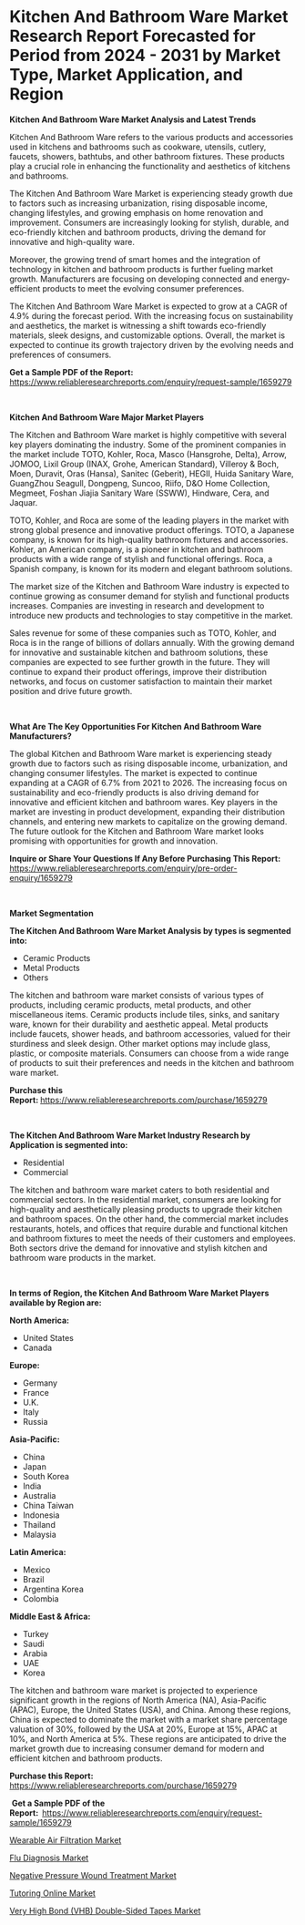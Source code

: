 <p><h1>Kitchen And Bathroom Ware Market Research Report Forecasted for Period from 2024 -  2031 by Market Type, Market Application, and Region</h1></p><p><strong>Kitchen And Bathroom Ware Market Analysis and Latest Trends</strong></p>
<p><p>Kitchen And Bathroom Ware refers to the various products and accessories used in kitchens and bathrooms such as cookware, utensils, cutlery, faucets, showers, bathtubs, and other bathroom fixtures. These products play a crucial role in enhancing the functionality and aesthetics of kitchens and bathrooms.</p><p>The Kitchen And Bathroom Ware Market is experiencing steady growth due to factors such as increasing urbanization, rising disposable income, changing lifestyles, and growing emphasis on home renovation and improvement. Consumers are increasingly looking for stylish, durable, and eco-friendly kitchen and bathroom products, driving the demand for innovative and high-quality ware.</p><p>Moreover, the growing trend of smart homes and the integration of technology in kitchen and bathroom products is further fueling market growth. Manufacturers are focusing on developing connected and energy-efficient products to meet the evolving consumer preferences.</p><p>The Kitchen And Bathroom Ware Market is expected to grow at a CAGR of 4.9% during the forecast period. With the increasing focus on sustainability and aesthetics, the market is witnessing a shift towards eco-friendly materials, sleek designs, and customizable options. Overall, the market is expected to continue its growth trajectory driven by the evolving needs and preferences of consumers.</p></p>
<p><strong>Get a Sample PDF of the Report:&nbsp;</strong> <a href="https://www.reliableresearchreports.com/enquiry/request-sample/1659279">https://www.reliableresearchreports.com/enquiry/request-sample/1659279</a></p>
<p>&nbsp;</p>
<p><strong>Kitchen And Bathroom Ware Major Market Players</strong></p>
<p><p>The Kitchen and Bathroom Ware market is highly competitive with several key players dominating the industry. Some of the prominent companies in the market include TOTO, Kohler, Roca, Masco (Hansgrohe, Delta), Arrow, JOMOO, Lixil Group (INAX, Grohe, American Standard), Villeroy & Boch, Moen, Duravit, Oras (Hansa), Sanitec (Geberit), HEGII, Huida Sanitary Ware, GuangZhou Seagull, Dongpeng, Suncoo, Riifo, D&O Home Collection, Megmeet, Foshan Jiajia Sanitary Ware (SSWW), Hindware, Cera, and Jaquar.</p><p>TOTO, Kohler, and Roca are some of the leading players in the market with strong global presence and innovative product offerings. TOTO, a Japanese company, is known for its high-quality bathroom fixtures and accessories. Kohler, an American company, is a pioneer in kitchen and bathroom products with a wide range of stylish and functional offerings. Roca, a Spanish company, is known for its modern and elegant bathroom solutions.</p><p>The market size of the Kitchen and Bathroom Ware industry is expected to continue growing as consumer demand for stylish and functional products increases. Companies are investing in research and development to introduce new products and technologies to stay competitive in the market.</p><p>Sales revenue for some of these companies such as TOTO, Kohler, and Roca is in the range of billions of dollars annually. With the growing demand for innovative and sustainable kitchen and bathroom solutions, these companies are expected to see further growth in the future. They will continue to expand their product offerings, improve their distribution networks, and focus on customer satisfaction to maintain their market position and drive future growth.</p></p>
<p>&nbsp;</p>
<p><strong>What Are The Key Opportunities For Kitchen And Bathroom Ware Manufacturers?</strong></p>
<p><p>The global Kitchen and Bathroom Ware market is experiencing steady growth due to factors such as rising disposable income, urbanization, and changing consumer lifestyles. The market is expected to continue expanding at a CAGR of 6.7% from 2021 to 2026. The increasing focus on sustainability and eco-friendly products is also driving demand for innovative and efficient kitchen and bathroom wares. Key players in the market are investing in product development, expanding their distribution channels, and entering new markets to capitalize on the growing demand. The future outlook for the Kitchen and Bathroom Ware market looks promising with opportunities for growth and innovation.</p></p>
<p><strong>Inquire or Share Your Questions If Any Before Purchasing This Report:</strong> <a href="https://www.reliableresearchreports.com/enquiry/pre-order-enquiry/1659279">https://www.reliableresearchreports.com/enquiry/pre-order-enquiry/1659279</a></p>
<p>&nbsp;</p>
<p><strong>Market Segmentation</strong></p>
<p><strong>The Kitchen And Bathroom Ware Market Analysis by types is segmented into:</strong></p>
<p><ul><li>Ceramic Products</li><li>Metal Products</li><li>Others</li></ul></p>
<p><p>The kitchen and bathroom ware market consists of various types of products, including ceramic products, metal products, and other miscellaneous items. Ceramic products include tiles, sinks, and sanitary ware, known for their durability and aesthetic appeal. Metal products include faucets, shower heads, and bathroom accessories, valued for their sturdiness and sleek design. Other market options may include glass, plastic, or composite materials. Consumers can choose from a wide range of products to suit their preferences and needs in the kitchen and bathroom ware market.</p></p>
<p><strong>Purchase this Report:&nbsp;</strong><a href="https://www.reliableresearchreports.com/purchase/1659279">https://www.reliableresearchreports.com/purchase/1659279</a></p>
<p>&nbsp;</p>
<p><strong>The Kitchen And Bathroom Ware Market Industry Research by Application is segmented into:</strong></p>
<p><ul><li>Residential</li><li>Commercial</li></ul></p>
<p><p>The kitchen and bathroom ware market caters to both residential and commercial sectors. In the residential market, consumers are looking for high-quality and aesthetically pleasing products to upgrade their kitchen and bathroom spaces. On the other hand, the commercial market includes restaurants, hotels, and offices that require durable and functional kitchen and bathroom fixtures to meet the needs of their customers and employees. Both sectors drive the demand for innovative and stylish kitchen and bathroom ware products in the market.</p></p>
<p>&nbsp;</p>
<p><strong>In terms of Region, the Kitchen And Bathroom Ware Market Players available by Region are:</strong></p>
<p>
    <p> <strong> North America: </strong>
        <ul>
            <li>United States</li>
            <li>Canada</li>
        </ul>
        </p> 
    <p> <strong> Europe: </strong>
        <ul>
            <li>Germany</li>
            <li>France</li>
            <li>U.K.</li>
            <li>Italy</li>
            <li>Russia</li>
        </ul>
        </p> 
    <p> <strong> Asia-Pacific: </strong>
        <ul>
            <li>China</li>
            <li>Japan</li>
            <li>South Korea</li>
            <li>India</li>
            <li>Australia</li>
            <li>China Taiwan</li>
            <li>Indonesia</li>
            <li>Thailand</li>
            <li>Malaysia</li>
        </ul>
        </p> 
    <p> <strong> Latin America: </strong>
        <ul>
            <li>Mexico</li>
            <li>Brazil</li>
            <li>Argentina Korea</li>
            <li>Colombia</li>
        </ul>
        </p> 
    <p> <strong> Middle East & Africa: </strong>
        <ul>
            <li>Turkey</li>
            <li>Saudi</li>
            <li>Arabia</li>
            <li>UAE</li>
            <li>Korea</li>
        </ul>
    </p>
    </p>
<p><p>The kitchen and bathroom ware market is projected to experience significant growth in the regions of North America (NA), Asia-Pacific (APAC), Europe, the United States (USA), and China. Among these regions, China is expected to dominate the market with a market share percentage valuation of 30%, followed by the USA at 20%, Europe at 15%, APAC at 10%, and North America at 5%. These regions are anticipated to drive the market growth due to increasing consumer demand for modern and efficient kitchen and bathroom products.</p></p>
<p><strong>Purchase this Report: </strong><a href="https://www.reliableresearchreports.com/purchase/1659279">https://www.reliableresearchreports.com/purchase/1659279</a></p>
<p>&nbsp;<strong>Get a Sample PDF of the Report:&nbsp;&nbsp;</strong><a href="https://www.reliableresearchreports.com/enquiry/request-sample/1659279">https://www.reliableresearchreports.com/enquiry/request-sample/1659279</a></p>
<p><strong></strong></p>
<p><p><a href="https://github.com/jodemen/Market-Research-Report-List-1/blob/main/wearable-air-filtration-market.md">Wearable Air Filtration Market</a></p><p><a href="https://medium.com/@samanthamason1930/flu-diagnosis-market-exploring-market-share-market-trends-and-future-growth-ae4d71ff13b1">Flu Diagnosis Market</a></p><p><a href="https://medium.com/@samanthamason1930/negative-pressure-wound-treatment-market-analysis-its-cagr-market-segmentation-and-global-196600193d77">Negative Pressure Wound Treatment Market</a></p><p><a href="https://medium.com/@shirleygreene26/tutoring-online-market-size-reveals-the-best-marketing-channels-in-global-industry-653f0c4477cc">Tutoring Online Market</a></p><p><a href="https://github.com/jj19131/Market-Research-Report-List-1/blob/main/very-high-bond-vhb-double-sided-tapes-market.md">Very High Bond (VHB) Double-Sided Tapes Market</a></p></p>